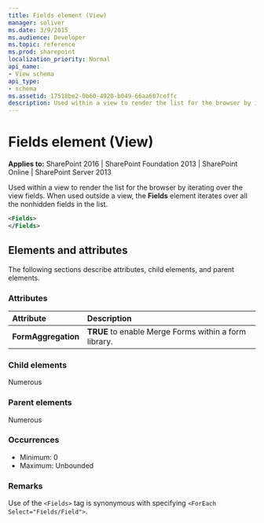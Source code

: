 ```yaml
---
title: Fields element (View)
manager: soliver
ms.date: 3/9/2015
ms.audience: Developer
ms.topic: reference
ms.prod: sharepoint
localization_priority: Normal
api_name:
- View schema
api_type:
- schema
ms.assetid: 17518be2-0b60-4920-b049-66aa607ceffc
description: Used within a view to render the list for the browser by iterating over the view fields. When used outside a view, the Fields element iterates over all the nonhidden fields in the list. 
---
```


# Fields element (View)

**Applies to:** SharePoint 2016 | SharePoint Foundation 2013 | SharePoint Online | SharePoint Server 2013
  
Used within a view to render the list for the browser by iterating over the view fields. When used outside a view, the **Fields** element iterates over all the nonhidden fields in the list. 
  
```XML
<Fields>
</Fields>
```

## Elements and attributes

The following sections describe attributes, child elements, and parent elements.

### Attributes

|**Attribute**|**Description**|
|:-----|:-----|
|**FormAggregation** <br/> |**TRUE** to enable Merge Forms within a form library.  <br/> |
   
### Child elements

Numerous 
   
### Parent elements

Numerous 
   
### Occurrences

- Minimum: 0 
- Maximum: Unbounded  
   
### Remarks

Use of the `<Fields>` tag is synonymous with specifying `<ForEach Select="Fields/Field">`.
  
<br/>

